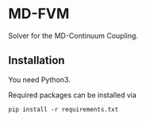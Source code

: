 # MD-FVM
Solver for the MD-Continuum Coupling.

## Installation
You need Python3.

Required packages can be installed via
```
pip install -r requirements.txt
```
